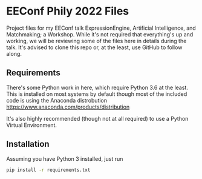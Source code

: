 # EEConf Phily 2022 Files
Project files for my EEConf talk ExpressionEngine, Artificial Intelligence, and Matchmaking; a Workshop. While it's not required that everything's up and working, we will be reviewing some of the files here in details during the talk. It's advised to clone this repo or, at the least, use GitHub to follow along. 

## Requirements

There's some Python work in here, which require Python 3.6 at the least. This is installed on most systems by default though most of the included code is using the Anaconda distrobution
https://www.anaconda.com/products/distribution

It's also highly recommended (though not at all required) to use a Python Virtual Environment. 

## Installation

Assuming you have Python 3 installed, just run
```cmd
pip install -r requirements.txt
```